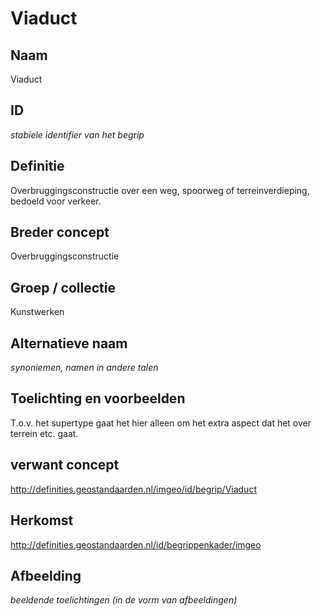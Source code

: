 # Viaduct

## Naam
Viaduct

## ID
*stabiele identifier van het begrip*

## Definitie
Overbruggingsconstructie over een weg, spoorweg of terreinverdieping, bedoeld voor verkeer.

## Breder concept
Overbruggingsconstructie

## Groep / collectie
Kunstwerken

## Alternatieve naam
*synoniemen, namen in andere talen*

## Toelichting en voorbeelden
T.o.v. het supertype gaat het hier alleen om het extra aspect dat het over terrein etc. gaat.

## verwant concept
http://definities.geostandaarden.nl/imgeo/id/begrip/Viaduct

## Herkomst
http://definities.geostandaarden.nl/id/begrippenkader/imgeo

## Afbeelding
*beeldende toelichtingen (in de vorm van afbeeldingen)*
